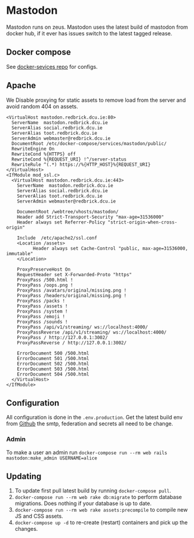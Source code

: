 # Mastodon

Mastodon runs on zeus. Mastodon uses the latest build of mastodon from docker
hub, if it ever has issues switch to the latest tagged release.

## Docker compose

See
[docker-sevices repo](https://github.com/redbrickCmt/docker-compose-services)
for configs.

## Apache

We Disable proxying for static assets to remove load from the server and avoid
random 404 on assets.

```apacheconf
<VirtualHost mastodon.redbrick.dcu.ie:80>
  ServerName  mastodon.redbrick.dcu.ie
  ServerAlias social.redbrick.dcu.ie
  ServerAlias toot.redbrick.dcu.ie
  ServerAdmin webmaster@redbrick.dcu.ie
  DocumentRoot /etc/docker-compose/services/mastodon/public/
  RewriteEngine On
  RewriteCond %{HTTPS} off
  RewriteCond %{REQUEST_URI} !^/server-status
  RewriteRule ^(.*) https://%{HTTP_HOST}%{REQUEST_URI}
</VirtualHost>
<IfModule mod_ssl.c>
  <VirtualHost mastodon.redbrick.dcu.ie:443>
    ServerName  mastodon.redbrick.dcu.ie
    ServerAlias social.redbrick.dcu.ie
    ServerAlias toot.redbrick.dcu.ie
    ServerAdmin webmaster@redbrick.dcu.ie

    DocumentRoot /webtree/vhosts/mastodon/
    Header add Strict-Transport-Security "max-age=31536000"
    Header always set Referrer-Policy "strict-origin-when-cross-origin"

    Include  /etc/apache2/ssl.conf
    <Location /assets>
          Header always set Cache-Control "public, max-age=31536000, immutable"
    </Location>

    ProxyPreserveHost On
    RequestHeader set X-Forwarded-Proto "https"
    ProxyPass /500.html !
    ProxyPass /oops.png !
    ProxyPass /avatars/original/missing.png !
    ProxyPass /headers/original/missing.png !
    ProxyPass /packs !
    ProxyPass /assets !
    ProxyPass /system !
    ProxyPass /emoji !
    ProxyPass /sounds !
    ProxyPass /api/v1/streaming/ ws://localhost:4000/
    ProxyPassReverse /api/v1/streaming/ ws://localhost:4000/
    ProxyPass / http://127.0.0.1:3002/
    ProxyPassReverse / http://127.0.0.1:3002/

    ErrorDocument 500 /500.html
    ErrorDocument 501 /500.html
    ErrorDocument 502 /500.html
    ErrorDocument 503 /500.html
    ErrorDocument 504 /500.html
  </VirtualHost>
</IfModule>
```

## Configuration

All configuration is done in the `.env.production`. Get the latest build env
from
[Github](https://github.com/tootsuite/mastodon/blob/master/.env.production.sample)
the smtp, federation and secrets all need to be change.

### Admin

To make a user an admin run
`docker-compose run --rm web rails mastodon:make_admin USERNAME=alice`

## Updating

1. To update first pull latest build by running `docker-compose pull`.
2. `docker-compose run --rm web rake db:migrate` to perform database migrations.
   Does nothing if your database is up to date.
3. `docker-compose run --rm web rake assets:precompile` to compile new JS and
   CSS assets.
4. `docker-compose up -d` to re-create (restart) containers and pick up the
   changes.
